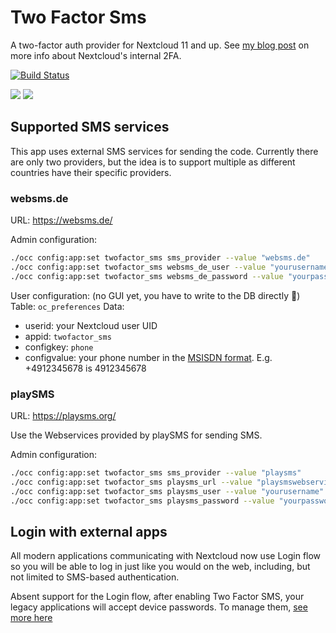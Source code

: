 # Two Factor Sms
A two-factor auth provider for Nextcloud 11 and up. See [my blog post](http://blog.wuc.me/2016/05/30/adding-two-factor-auth-to-owncloud.html) on more info about Nextcloud's internal 2FA.

[![Build Status](https://travis-ci.org/nextcloud/twofactor_sms.svg?branch=master)](https://travis-ci.org/nextcloud/twofactor_sms)

![](https://raw.githubusercontent.com/ChristophWurst/twofactor_sms/24a9ef4ec5acf6fa00958008118479c759147384/screenshots/challenge1.png)
![](https://raw.githubusercontent.com/ChristophWurst/twofactor_sms/24a9ef4ec5acf6fa00958008118479c759147384/screenshots/challenge2.png)

## Supported SMS services
This app uses external SMS services for sending the code. Currently there are only two providers, but the idea is to support multiple as different countries have their specific providers.

### websms.de
URL: https://websms.de/

Admin configuration:
```bash
./occ config:app:set twofactor_sms sms_provider --value "websms.de"
./occ config:app:set twofactor_sms websms_de_user --value "yourusername"
./occ config:app:set twofactor_sms websms_de_password --value "yourpassword"
```

User configuration:
(no GUI yet, you have to write to the DB directly :speak_no_evil:)
Table: ``oc_preferences``
Data:
- userid: your Nextcloud user UID
- appid: ``twofactor_sms``
- configkey: ``phone``
- configvalue: your phone number in the [MSISDN format](https://en.wikipedia.org/wiki/MSISDN). E.g. +4912345678 is 4912345678

### playSMS
URL: https://playsms.org/

Use the Webservices provided by playSMS for sending SMS.

Admin configuration:
```bash
./occ config:app:set twofactor_sms sms_provider --value "playsms"
./occ config:app:set twofactor_sms playsms_url --value "playsmswebservicesurl"
./occ config:app:set twofactor_sms playsms_user --value "yourusername"
./occ config:app:set twofactor_sms playsms_password --value "yourpassword"
```

## Login with external apps
All modern applications communicating with Nextcloud now use Login flow so you will be able to log in just like you would on the web, including, but not limited to SMS-based authentication.

Absent support for the Login flow, after enabling Two Factor SMS, your legacy applications will accept device passwords.
To manage them, [see more here](https://docs.nextcloud.com/server/11/user_manual/session_management.html#managing-devices)
